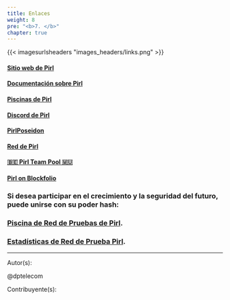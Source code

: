 ```yaml
---
title: Enlaces
weight: 8
pre: "<b>7. </b>"
chapter: true
---
```


{{< imagesurlsheaders "images_headers/links.png"  >}}



#### [Sitio web de Pirl](https://pirl.io/en/ "PirlWebsite")

#### [Documentación sobre Pirl](https://docs.pirl.io/en/ "PirlDocs")

#### [Piscinas de Pirl](https://pirl.io/en/pools/ "PirlPools")

#### [Discord de Pirl](https://discord.gg/QYYkVRz "PirlDiscord")

#### [PirlPoseidon](https://poseidon.pirl.io/explorer/ "PirlPoseidon")

#### [Red de Pirl](http://stats.pirl.io "PirlNetwork")

#### [🇧🇪 Pirl Team Pool 🇲🇺](https://pool.pirl.network/)


#### [Pirl on Blockfolio](https://blockfolio.com "Pirl on Blockfolio")


### Si desea participar en el crecimiento y la seguridad del futuro, puede unirse con su poder hash:


### [Piscina de Red de Pruebas de Pirl](http://testnetpool.pirl.io/#/ "PirlTestNetwork Pool").


### [Estadísticas de Red de Prueba Pirl](http://devstats.pirl.io/ "PirlTestNetwork Stats").



---
Autor(s):

@dptelecom

Contribuyente(s):

